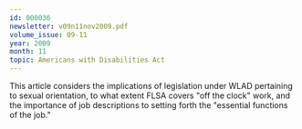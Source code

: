 ```yaml
---
id: 000036
newsletter: v09n11nov2009.pdf
volume_issue: 09-11
year: 2009
month: 11
topic: Americans with Disabilities Act
---
```


This article considers the implications of legislation under WLAD pertaining to sexual orientation, to what extent FLSA covers "off the clock" work, and the importance of job descriptions to setting forth the "essential functions of the job."